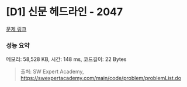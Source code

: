 # [D1] 신문 헤드라인 - 2047 

[문제 링크](https://swexpertacademy.com/main/code/problem/problemDetail.do?contestProbId=AV5QKsLaAy0DFAUq) 

### 성능 요약

메모리: 58,528 KB, 시간: 148 ms, 코드길이: 22 Bytes



> 출처: SW Expert Academy, https://swexpertacademy.com/main/code/problem/problemList.do